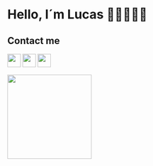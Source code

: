 # Hello, I´m Lucas 👋🏽👨🏾‍💻

## **Contact me** 

[<img src="https://upload.wikimedia.org/wikipedia/commons/thumb/e/e7/Instagram_logo_2016.svg/768px-Instagram_logo_2016.svg.png" width=30>]( https://www.instagram.com/lucas_a_gallardo/)
[<img src="https://logodownload.org/wp-content/uploads/2014/09/twitter-logo-4.png" width=30>]( https://twitter.com/Lucasgallardo03 )
[<img src="https://play-lh.googleusercontent.com/kMofEFLjobZy_bCuaiDogzBcUT-dz3BBbOrIEjJ-hqOabjK8ieuevGe6wlTD15QzOqw" width=30>]( https://www.linkedin.com/in/lucas-gallardo-4b1292234/)

<img height="190em" src="https://github-readme-stats.vercel.app/api?username=Lucas-Andres-GF&show_icons=true&theme=darcula&include_all_commits=true&count_private=true"/>
